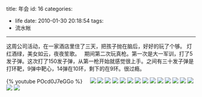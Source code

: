 title: 年会
id: 16
categories:
  - life
date: 2010-01-30 20:18:54
tags:
  - 流水帐
---

[](http://papasocean.files.wordpress.com/2010/01/target.jpg)这周公司活动，在一家酒店里住了三天，把孩子抛在脑后，好好的玩了个够。
灯红酒绿，美女如云，夜夜笙歌。
 
期间第二次玩真枪。第一次是大一军训，打了5发子弹。这次打了150发子弹，从第一枪开始就感觉很上手。之间有三十发子弹是打环靶，9弹中靶心，14弹在10环，剩下的在9环。很过瘾。

{% youtube POcd0J7eGGo %}
 
 
[![](http://papasocean.files.wordpress.com/2010/01/target.jpg?w=203)](http://papasocean.files.wordpress.com/2010/01/target.jpg?w=203)
[![](http://papasocean.files.wordpress.com/2010/01/r1-21a.jpg?w=300)](http://papasocean.files.wordpress.com/2010/01/r1-21a.jpg?w=300)
[![](http://papasocean.files.wordpress.com/2010/01/img_6305.jpg?w=300)](http://papasocean.files.wordpress.com/2010/01/img_6305.jpg?w=300)
[![](http://papasocean.files.wordpress.com/2010/01/shooting.jpg?w=300)](http://papasocean.files.wordpress.com/2010/01/shooting.jpg?w=300)
[![](http://papasocean.files.wordpress.com/2010/01/01272010655.jpg?w=300)](http://papasocean.files.wordpress.com/2010/01/01272010655.jpg?w=300)
[![](http://papasocean.files.wordpress.com/2010/01/01292010666.jpg?w=300)](http://papasocean.files.wordpress.com/2010/01/01292010666.jpg?w=300)
[![](http://papasocean.files.wordpress.com/2010/01/01292010667.jpg?w=300)](http://papasocean.files.wordpress.com/2010/01/01292010667.jpg?w=300)
[![](http://papasocean.files.wordpress.com/2010/01/img_6179.jpg?w=300)](http://papasocean.files.wordpress.com/2010/01/img_6179.jpg?w=300)
[![](http://papasocean.files.wordpress.com/2010/01/img_6277.jpg?w=300)](http://papasocean.files.wordpress.com/2010/01/img_6277.jpg?w=300)
[![](http://papasocean.files.wordpress.com/2010/01/img_6295.jpg?w=300)](http://papasocean.files.wordpress.com/2010/01/img_6295.jpg?w=300)
[![](http://papasocean.files.wordpress.com/2010/01/img_6301.jpg?w=300)](http://papasocean.files.wordpress.com/2010/01/img_6301.jpg?w=300)
[![](http://papasocean.files.wordpress.com/2010/01/img_6260.jpg?w=300)](http://papasocean.files.wordpress.com/2010/01/img_6260.jpg?w=300)
[![](http://papasocean.files.wordpress.com/2010/01/img_6134.jpg?w=300)](http://papasocean.files.wordpress.com/2010/01/img_6134.jpg?w=300)
[![](http://papasocean.files.wordpress.com/2010/01/img_6143.jpg?w=300)](http://papasocean.files.wordpress.com/2010/01/img_6143.jpg?w=300)
[![](http://papasocean.files.wordpress.com/2010/01/img_6160.jpg?w=300)](http://papasocean.files.wordpress.com/2010/01/img_6160.jpg?w=300)
[![](http://papasocean.files.wordpress.com/2010/01/target1.jpg?w=203)](http://papasocean.files.wordpress.com/2010/01/target1.jpg?w=203)

